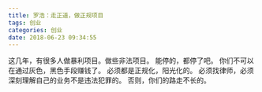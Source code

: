 ```yaml
---
title: 罗浩：走正道，做正规项目
tags: 创业
categories: 创业
date: 2018-06-23 09:34:55
---
```


这几年，有很多人做暴利项目。做些非法项目。
能停的，都停了吧。
你们不可以在通过灰色，黑色手段赚钱了。
必须都是正规化，阳光化的。
必须找律师，必须深刻理解自己的业务不是违法犯罪的。
否则，你们的路走不长的。